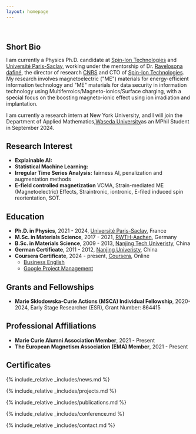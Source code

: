 ```yaml
---
layout: homepage
---
```


<h1 id="about-me"></h1>

<h2 style="margin: 60px 0px 10px;">Short Bio</h2>

I am currently a Physics Ph.D. candidate at [Spin-Ion Technologies](https://www.spin-ion.com/) and [Université Paris-Saclay](https://www.universite-paris-saclay.fr/), working under the mentorship of Dr. [Ravelosona dafiné](https://www.spin-ion.com/about-us/), the director of research [CNRS](https://www.cnrs.fr/fr) and CTO of [Spin-Ion Technologies](https://www.spin-ion.com/). My research involves magnetoelectric ("ME") materials for energy-efficient information technology and "ME" materials for data security in information technology using Multiferroics/Magneto-ionics/Surface charging, with a special focus on the boosting magneto-ionic effect using ion irradiation and implantation.

I am currently a research intern at New York University, and I will join the Department of Applied Mathematics,[Waseda University](https://www.spin-ion.com/)as an MPhil Student in September 2024. 

## Research Interest

- **Explainable AI:** 
- **Statistical Machine Learning:**
- **Irregular Time Series Analysis:** fairness AI, penalization and augmentation methods
- **E-field controlled magnetization** VCMA, Strain-mediated ME (Magnetoelectric) Effects, Straintronic, iontronic, E-filed induced spin reorientation, SOT.


## Education
- **Ph.D. in Physics**, 2021 - 2024, [Université Paris-Saclay](https://www.universite-paris-saclay.fr/), France
- **M.Sc. in Materials Science**, 2017 - 2021, [RWTH-Aachen](https://www.rwth-aachen.de/go/id/a/?lidx=1), Germany
- **B.Sc. in Materials Science**, 2009 - 2013, [Nanjing Tech Univeristy](https://www.njtech.edu.cn/), China
- **German Certificate**, 2011 - 2012, [Nanjing Univeristy](https://www.nju.edu.cn/), China
- **Coursera Certificate**, 2024 - present, [Coursera](https://www.coursera.org/), Online
  - [Business English](https://blog.songchen.science/documents/coursera/6B4CVLYK9ASD.pdf)
  - [Google Project Management](https://blog.songchen.science/documents/coursera/GPM.pdf)

## Grants and Fellowships
- **Marie Skłodowska-Curie Actions (MSCA) Individual Fellowship**, 2020-2024, Early Stage Researcher (ESR), Grant Number: 864415

## Professional Affiliations
- **Marie Curie Alumni Association Member**, 2021 - Present
- **The European Magnetism Association (EMA) Member**, 2021 - Present

## Certificates

<div data-iframe-width="150" data-iframe-height="270" data-share-badge-id="343635de-7d0f-43ea-922d-432566a4b1e5" data-share-badge-host="https://www.credly.com"></div><script type="text/javascript" async src="//cdn.credly.com/assets/utilities/embed.js"></script>

{% include_relative _includes/news.md %}

{% include_relative _includes/projects.md %}

{% include_relative _includes/publications.md %}

{% include_relative _includes/conference.md %}

{% include_relative _includes/contact.md %}

